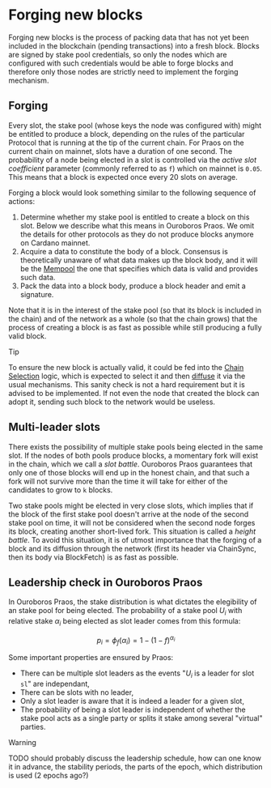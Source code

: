 # Forging new blocks

Forging new blocks is the process of packing data that has not yet been included
in the blockchain (pending transactions) into a fresh block. Blocks are signed
by stake pool credentials, so only the nodes which are configured with such
credentials would be able to forge blocks and therefore only those nodes are
strictly need to implement the forging mechanism.

## Forging

Every slot, the stake pool (whose keys the node was configured with) might be
entitled to produce a block, depending on the rules of the particular Protocol
that is running at the tip of the current chain. For Praos on the current chain
on mainnet, slots have a duration of one second. The probability of a node being
elected in a slot is controlled via the _active slot coefficient_ parameter
(commonly referred to as `f`) which on mainnet is `0.05`. This means that a
block is expected once every 20 slots on average.

Forging a block would look something similar to the following sequence of
actions:

1. Determine whether my stake pool is entitled to create a block on
   this slot. Below we describe what this means in Ouroboros Praos. We
   omit the details for other protocols as they do not produce blocks
   anymore on Cardano mainnet.
2. Acquire a data to constitute the body of a block. Consensus is theoretically
   unaware of what data makes up the block body, and it will be the
   [Mempool](../mempool) the one that specifies which data is valid and provides
   such data.
3. Pack the data into a block body, produce a block header and emit a signature.

Note that it is in the interest of the stake pool (so that its block is included
in the chain) and of the network as a whole (so that the chain grows) that the
process of creating a block is as fast as possible while still producing a fully
valid block.

> [!TIP]
>
> To ensure the new block is actually valid, it could be fed into the [Chain
> Selection](./chainsel.md) logic, which is expected to select it and then
> [diffuse](../storage/#chain-diffusion) it via the usual mechanisms. This sanity
> check is not a hard requirement but it is advised to be implemented. If not
> even the node that created the block can adopt it, sending such block to the
> network would be useless.

## Multi-leader slots

There exists the possibility of multiple stake pools being elected in the same
slot. If the nodes of both pools produce blocks, a momentary fork will exist in
the chain, which we call a _slot battle_. Ouroboros Praos guarantees that only
one of those blocks will end up in the honest chain, and that such a fork will
not survive more than the time it will take for either of the candidates to grow
to `k` blocks.

Two stake pools might be elected in very close slots, which implies that if the
block of the first stake pool doesn't arrive at the node of the second stake
pool on time, it will not be considered when the second node forges its block,
creating another short-lived fork. This situation is called a _height
battle_. To avoid this situation, it is of utmost importance that the forging of
a block and its diffusion through the network (first its header via ChainSync,
then its body via BlockFetch) is as fast as possible.

## Leadership check in Ouroboros Praos

In Ouroboros Praos, the stake distribution is what dictates the elegibility of
an stake pool for being elected. The probability of a stake pool $U_i$ with
relative stake $\alpha_i$ being elected as slot leader comes from this formula:

$$p_i = \phi{}_f(\alpha_i) = 1 - (1 - f)^{\alpha_i}$$

Some important properties are ensured by Praos:

- There can be multiple slot leaders as the events "$U_i$ is a leader for slot
  `sl`" are independant,
- There can be slots with no leader,
- Only a slot leader is aware that it is indeed a leader for a given slot,
- The probability of being a slot leader is independent of whether the stake
  pool acts as a single party or splits it stake among several "virtual"
  parties.

> [!WARNING]
>
> TODO should probably discuss the leadership schedule, how can one know it in
> advance, the stability periods, the parts of the epoch, which distribution is
> used (2 epochs ago?)
